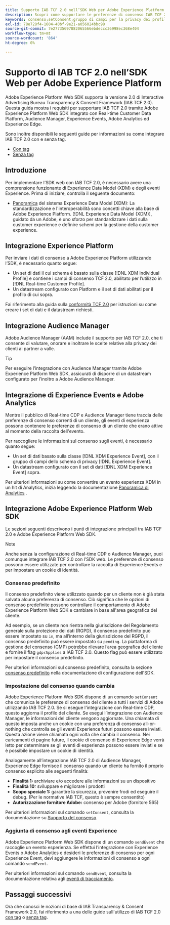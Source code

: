 ```yaml
---
title: Supporto IAB TCF 2.0 nell’SDK Web per Adobe Experience Platform
description: Scopri come supportare le preferenze di consenso IAB TCF 2.0 utilizzando l’SDK web di Adobe Experience Platform
keywords: consenso;setConsent;gruppo di campi per la privacy dei profili;gruppo di campi per la privacy degli eventi di esperienza;gruppo di campi per la privacy;IAB TCF 2.0;Real-time CDP;Profilo dati cliente in tempo reale
exl-id: 78e728f4-1604-40bf-9e21-a056024bbc98
source-git-commit: 7e27735697882065566ebdeccc36998ec368e404
workflow-type: tm+mt
source-wordcount: '864'
ht-degree: 0%

---
```


# Supporto di IAB TCF 2.0 nell’SDK Web per Adobe Experience Platform

Adobe Experience Platform Web SDK supporta la versione 2.0 di Interactive Advertising Bureau Transparency &amp; Consent Framework (IAB TCF 2.0). Questa guida mostra i requisiti per supportare IAB TCF 2.0 tramite Adobe Experience Platform Web SDK integrato con Real-time Customer Data Platform, Audience Manager, Experience Events, Adobe Analytics ed Experience Edge.

Sono inoltre disponibili le seguenti guide per informazioni su come integrare IAB TCF 2.0 con e senza tag.

- [Con tag](./with-launch.md)
- [Senza tag](./without-launch.md)

## Introduzione

Per implementare l’SDK web con IAB TCF 2.0, è necessario avere una comprensione funzionante di Experience Data Model (XDM) e degli eventi Experience. Prima di iniziare, controlla il seguente documento:

- [Panoramica](../../../xdm/home.md) del sistema Experience Data Model (XDM): La standardizzazione e l&#39;interoperabilità sono concetti chiave alla base di Adobe Experience Platform. [!DNL Experience Data Model (XDM)], guidato da un Adobe, è uno sforzo per standardizzare i dati sulla customer experience e definire schemi per la gestione della customer experience.

## Integrazione Experience Platform

Per inviare i dati di consenso a Adobe Experience Platform utilizzando l’SDK, è necessario quanto segue:

- Un set di dati il cui schema è basato sulla classe [!DNL XDM Individual Profile] e contiene i campi di consenso TCF 2.0, abilitato per l’utilizzo in [!DNL Real-time Customer Profile].
- Un datastream configurato con Platform e il set di dati abilitati per il profilo di cui sopra.

Fai riferimento alla guida sulla [conformità TCF 2.0](../../../landing/governance-privacy-security/consent/iab/overview.md) per istruzioni su come creare i set di dati e il datastream richiesti.

## Integrazione Audience Manager

Adobe Audience Manager (AAM) include il supporto per IAB TCF 2.0, che ti consente di valutare, onorare e inoltrare le scelte relative alla privacy dei clienti ai partner a valle. <!--For more information, read the documentation on [Sending Data to Audience Manager](../audience-manager/audience-manager-overview.md).-->

>[!TIP]
>
>Per eseguire l’integrazione con Audience Manager tramite Adobe Experience Platform Web SDK, assicurati di disporre di un datastream configurato per l’inoltro a Adobe Audience Manager.

## Integrazione di Experience Events e Adobe Analytics

Mentre il pubblico di Real-time CDP e Audience Manager tiene traccia delle preferenze di consenso correnti di un cliente, gli eventi di esperienza possono contenere le preferenze di consenso di un cliente che erano attive al momento della raccolta dell&#39;evento.

Per raccogliere le informazioni sul consenso sugli eventi, è necessario quanto segue:

- Un set di dati basato sulla classe [!DNL XDM Experience Event], con il gruppo di campi dello schema di privacy [!DNL Experience Event].
- Un datastream configurato con il set di dati [!DNL XDM Experience Event] sopra.

Per ulteriori informazioni su come convertire un evento esperienza XDM in un hit di Analytics, inizia leggendo la documentazione [Panoramica di Analytics](../../data-collection/adobe-analytics/analytics-overview.md) .

## Integrazione Adobe Experience Platform Web SDK

Le sezioni seguenti descrivono i punti di integrazione principali tra IAB TCF 2.0 e Adobe Experience Platform Web SDK.

>[!NOTE]
>
>Anche senza la configurazione di Real-time CDP o Audience Manager, puoi comunque integrare IAB TCF 2.0 con l’SDK web. Le preferenze di consenso possono essere utilizzate per controllare la raccolta di Experience Events e per impostare un cookie di identità.

### Consenso predefinito

Il consenso predefinito viene utilizzato quando per un cliente non è già stata salvata alcuna preferenza di consenso. Ciò significa che le opzioni di consenso predefinite possono controllare il comportamento di Adobe Experience Platform Web SDK e cambiare in base all&#39;area geografica del cliente.

Ad esempio, se un cliente non rientra nella giurisdizione del Regolamento generale sulla protezione dei dati (RGPD), il consenso predefinito può essere impostato su `in`, ma all’interno della giurisdizione del RGPD, il consenso predefinito può essere impostato su `pending`. La piattaforma di gestione del consenso (CMP) potrebbe rilevare l’area geografica del cliente e fornire il flag `gdprApplies` a IAB TCF 2.0. Questo flag può essere utilizzato per impostare il consenso predefinito.

Per ulteriori informazioni sul consenso predefinito, consulta la sezione [consenso predefinito](../../fundamentals/configuring-the-sdk.md#default-consent) nella documentazione di configurazione dell&#39;SDK.

### Impostazione del consenso quando cambia

Adobe Experience Platform Web SDK dispone di un comando `setConsent` che comunica le preferenze di consenso del cliente a tutti i servizi di Adobe utilizzando IAB TCF 2.0. Se si esegue l&#39;integrazione con Real-time CDP, questo aggiorna il profilo del cliente. Se esegui l’integrazione con Audience Manager, le informazioni del cliente vengono aggiornate. Una chiamata di questo imposta anche un cookie con una preferenza di consenso all-or-nothing che controlla se gli eventi Experience futuri possono essere inviati. Questa azione viene chiamata ogni volta che cambia il consenso. Nei caricamenti di pagine future, il cookie di consenso di Experience Edge verrà letto per determinare se gli eventi di esperienza possono essere inviati e se è possibile impostare un cookie di identità.

Analogamente all’integrazione IAB TCF 2.0 di Audience Manager, Experience Edge fornisce il consenso quando un cliente ha fornito il proprio consenso esplicito alle seguenti finalità:

- **Finalità 1:** archiviare e/o accedere alle informazioni su un dispositivo
- **Finalità 10:** sviluppare e migliorare i prodotti
- **Scopo speciale 1:** garantire la sicurezza, prevenire frodi ed eseguire il debug. (Per le normative IAB TCF, questo è sempre consentito)
- **Autorizzazione fornitore Adobe:** consenso per Adobe (fornitore 565)

Per ulteriori informazioni sul comando `setConsent`, consulta la documentazione su [Supporto del consenso](../../consent/supporting-consent.md).

### Aggiunta di consenso agli eventi Experience

Adobe Experience Platform Web SDK dispone di un comando `sendEvent` che raccoglie un evento esperienza. Se effettui l’integrazione con Experience Events o Adobe Analytics e desideri le preferenze di consenso per ogni Experience Event, devi aggiungere le informazioni di consenso a ogni comando `sendEvent`.

Per ulteriori informazioni sul comando `sendEvent`, consulta la documentazione relativa agli [eventi di tracciamento](../../fundamentals/tracking-events.md).

## Passaggi successivi

Ora che conosci le nozioni di base di IAB Transparency &amp; Consent Framework 2.0, fai riferimento a una delle guide sull&#39;utilizzo di IAB TCF 2.0 [con tag](./with-launch.md) o [senza tag](./without-launch.md).
